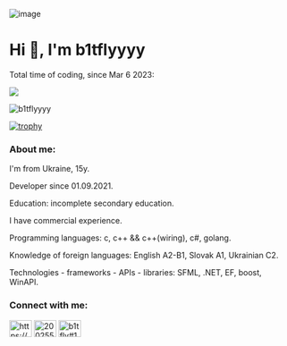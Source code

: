 ![image](https://github.com/b1tflyyyy/b1tflyyyy/assets/99272066/4b135a78-d146-4716-a6bd-020948b6faa1) 
 

<h1 align="left">Hi 👋, I'm b1tflyyyy</h1>

<p align="left">Total time of coding, since Mar 6 2023:</p>
<a href="https://wakatime.com/@4ba08eab-cf70-4def-ba07-2f9291b2fa9d"><img src="https://wakatime.com/badge/user/4ba08eab-cf70-4def-ba07-2f9291b2fa9d.svg"/></a>
<p align="left"> <img src="https://komarev.com/ghpvc/?username=b1tflyyyy&label=Profile%20views&color=0e75b6&style=flat" alt="b1tflyyyy" /> </p>



[![trophy](https://github-profile-trophy.vercel.app/?username=b1tflyyyy&theme=onedark)](https://github.com/ryo-ma/github-profile-trophy)

<h3 align="left">About me:</h3>

<p>I'm from Ukraine, 15y.</p>
<p>Developer since 01.09.2021.</p>
<p>Education: incomplete secondary education.</p>
<p>I have commercial experience.</p>
<p>Programming languages: c, c++ && c++(wiring), c#, golang.</p>
<p>Knowledge of foreign languages: English A2-B1, Slovak A1, Ukrainian C2.</p>
<p>Technologies - frameworks - APIs - libraries: SFML, .NET, EF, boost, WinAPI.</p>

<h3 align="left">Connect with me:</h3>
<p align="left">
<a href="https://linkedin.com/in/https://www.linkedin.com/in/andrew-solo-403339255/" target="blank"><img align="center" src="https://raw.githubusercontent.com/rahuldkjain/github-profile-readme-generator/master/src/images/icons/Social/linked-in-alt.svg" alt="https://www.linkedin.com/in/andrew-solo-403339255/" height="30" width="40" /></a>
<a href="https://stackoverflow.com/users/20025540" target="blank"><img align="center" src="https://raw.githubusercontent.com/rahuldkjain/github-profile-readme-generator/master/src/images/icons/Social/stack-overflow.svg" alt="20025540" height="30" width="40" /></a>
<a href="https://discord.gg/b1tfly#1945" target="blank"><img align="center" src="https://raw.githubusercontent.com/rahuldkjain/github-profile-readme-generator/master/src/images/icons/Social/discord.svg" alt="b1tfly#1945" height="30" width="40" /></a>
</p>

